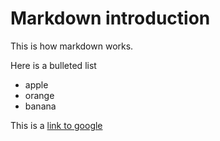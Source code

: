 # Markdown introduction

This is how markdown works.

Here is a bulleted list
- apple
- orange
- banana

This is a [link to google](https://www.google.com)
